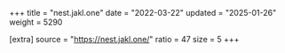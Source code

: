 +++
title = "nest.jakl.one"
date = "2022-03-22"
updated = "2025-01-26"
weight = 5290

[extra]
source = "https://nest.jakl.one/"
ratio = 47
size = 5
+++
